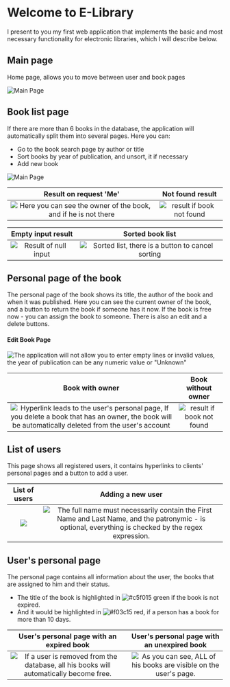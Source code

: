 ﻿# Welcome to E-Library

I present to you my first web application that implements the basic and most necessary functionality for electronic libraries, which I will describe below.


## Main page

Home page, allows you to move between user and book pages

![Main Page](https://od.lk/s/NDZfMzI1NDU1NTBf/MainPage.png)


## Book list page
If there are more than 6 books in the database, the application will automatically split them into several pages.
Here you can:
* Go to the book search page by author or title
* Sort books by year of publication, and unsort, it if necessary
* Add new book

![Main Page](https://od.lk/s/NDZfMzI1NDU1MDFf/BookMainPage.png)

Result on request 'Me'          |  Not found result 			| 
:-------------------------:			|:-------------------------:	|
![Here you can see the owner of the book, and if he is not there](https://od.lk/s/NDZfMzI1NDgzMThf/Search.png)  |  ![result if book not found](https://od.lk/s/NDZfMzI1NDgzMTVf/NotFound.png)|


Empty input result       |   Sorted book list
:-------------------------:|:-------------------------:
![Result of null input](https://od.lk/s/NDZfMzI1NDgzMTRf/EmptyInput.png)  |  ![Sorted list, there is a button to cancel sorting](https://od.lk/s/NDZfMzI1NDgxNjBf/SortedBookList.png)





## Personal page of the book

The personal page of the book shows its title, the author of the book and when it was published. Here you can see the current owner of the book, and a button to return the book if someone has it now.
If the book is free now - you can assign the book to someone.
There is also an edit and a delete buttons.

#### Edit Book Page
![The application will not allow you to enter empty lines or invalid values, the year of publication can be any numeric value or "Unknown"](https://od.lk/s/NDZfMzI1ODk2Nzhf/editBookPage.png)

Book with owner         |  Book without owner 	| 
:-------------------------:|:-------------------------:	|
![Hyperlink leads to the user's personal page, If you delete a book that has an owner, the book will be automatically deleted from the user's account](https://od.lk/s/NDZfMzI1ODk2ODBf/personalWithOwner.png)  |  ![result if book not found](https://od.lk/s/NDZfMzI1ODk2Nzlf/personalWithoutOwner.png)|

## List of users

This page shows all registered users, it contains hyperlinks to clients' personal pages and a button to add a user.

List of users         | Adding a new user 	| 
:-------------------------:|:-------------------------:	|
![](https://od.lk/s/NDZfMzI1ODk2OTNf/ListOfUsers.png)  |  ![The full name must necessarily contain the First Name and Last Name, and the patronymic - is optional, everything is checked by the regex expression.](https://od.lk/s/NDZfMzI1ODk2OTJf/AddUser.png)|




## User's personal page

The personal page contains all information about the user, the books that are assigned to him and their status.

* The title of the book is highlighted in  ![#c5f015](https://via.placeholder.com/15/c5f015/c5f015.png) green if the book is not expired.
* And it would be highlighted in ![#f03c15](https://via.placeholder.com/15/f03c15/f03c15.png) red, if a person has a book for more than 10 days.

User's personal page with an expired book       | User's personal page with an unexpired book 	| 
:-------------------------:|:-------------------------:	|
![If a user is removed from the database, all his books will automatically become free.](https://od.lk/s/NDZfMzI1ODk2OTZf/PersonalPageWithEspiredBook.png)  |  ![As you can see, ALL of his books are visible on the user's page.](https://od.lk/s/NDZfMzI1ODk2OTVf/PersonalPage.png)|
